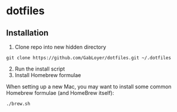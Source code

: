 # dotfiles


## Installation

1. Clone repo into new hidden directory
```
git clone https://github.com/GabLoyer/dotfiles.git ~/.dotfiles
```

2. Run the install script
3. Install Homebrew formulae

When setting up a new Mac, you may want to install some common Homebrew formulae (and HomeBrew itself):
```
./brew.sh
```

